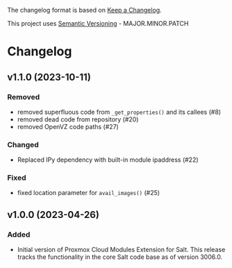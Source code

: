 The changelog format is based on [Keep a Changelog](https://keepachangelog.com/en/1.0.0/).

This project uses [Semantic Versioning](https://semver.org/) - MAJOR.MINOR.PATCH

# Changelog

## v1.1.0 (2023-10-11)

### Removed

- removed superfluous code from `_get_properties()` and its callees (#8)
- removed dead code from repository (#20)
- removed OpenVZ code paths (#27)

### Changed

- Replaced IPy dependency with built-in module ipaddress (#22)

### Fixed

- fixed location parameter for `avail_images()` (#25)


## v1.0.0 (2023-04-26)

### Added

- Initial version of Proxmox Cloud Modules Extension for Salt. This release
  tracks the functionality in the core Salt code base as of version 3006.0.
